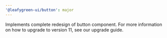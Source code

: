```yaml
---
'@leafygreen-ui/button': major
---
```


Implements complete redesign of button component. For more information on how to upgrade to version 11, see our upgrade guide.
